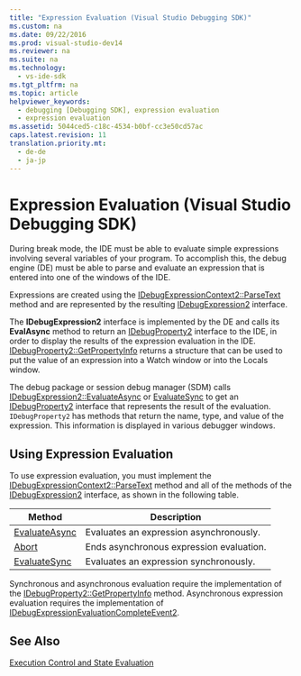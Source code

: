 ```yaml
---
title: "Expression Evaluation (Visual Studio Debugging SDK)"
ms.custom: na
ms.date: 09/22/2016
ms.prod: visual-studio-dev14
ms.reviewer: na
ms.suite: na
ms.technology: 
  - vs-ide-sdk
ms.tgt_pltfrm: na
ms.topic: article
helpviewer_keywords: 
  - debugging [Debugging SDK], expression evaluation
  - expression evaluation
ms.assetid: 5044ced5-c18c-4534-b0bf-cc3e50cd57ac
caps.latest.revision: 11
translation.priority.mt: 
  - de-de
  - ja-jp
---
```

# Expression Evaluation (Visual Studio Debugging SDK)
During break mode, the IDE must be able to evaluate simple expressions involving several variables of your program. To accomplish this, the debug engine (DE) must be able to parse and evaluate an expression that is entered into one of the windows of the IDE.  
  
 Expressions are created using the [IDebugExpressionContext2::ParseText](../vs140/idebugexpressioncontext2--parsetext.md) method and are represented by the resulting [IDebugExpression2](../vs140/idebugexpression2.md) interface.  
  
 The **IDebugExpression2** interface is implemented by the DE and calls its **EvalAsync** method to return an [IDebugProperty2](../vs140/idebugproperty2.md) interface to the IDE, in order to display the results of the expression evaluation in the IDE. [IDebugProperty2::GetPropertyInfo](../vs140/idebugproperty2--getpropertyinfo.md) returns a structure that can be used to put the value of an expression into a Watch window or into the Locals window.  
  
 The debug package or session debug manager (SDM) calls [IDebugExpression2::EvaluateAsync](../vs140/idebugexpression2--evaluateasync.md) or [EvaluateSync](../vs140/idebugexpression2--evaluatesync.md) to get an [IDebugProperty2](../vs140/idebugproperty2.md) interface that represents the result of the evaluation. `IDebugProperty2` has methods that return the name, type, and value of the expression. This information is displayed in various debugger windows.  
  
## Using Expression Evaluation  
 To use expression evaluation, you must implement the [IDebugExpressionContext2::ParseText](../vs140/idebugexpressioncontext2--parsetext.md) method and all of the methods of the [IDebugExpression2](../vs140/idebugexpression2.md) interface, as shown in the following table.  
  
|Method|Description|  
|------------|-----------------|  
|[EvaluateAsync](../vs140/idebugexpression2--evaluateasync.md)|Evaluates an expression asynchronously.|  
|[Abort](../vs140/idebugexpression2--abort.md)|Ends asynchronous expression evaluation.|  
|[EvaluateSync](../vs140/idebugexpression2--evaluatesync.md)|Evaluates an expression synchronously.|  
  
 Synchronous and asynchronous evaluation require the implementation of the [IDebugProperty2::GetPropertyInfo](../vs140/idebugproperty2--getpropertyinfo.md) method. Asynchronous expression evaluation requires the implementation of [IDebugExpressionEvaluationCompleteEvent2](../vs140/idebugexpressionevaluationcompleteevent2.md).  
  
## See Also  
 [Execution Control and State Evaluation](../vs140/execution-control-and-state-evaluation.md)